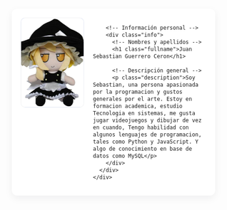 <!doctype html>
<html lang="es">
<head>
  <meta charset="utf-8" />
  <meta name="viewport" content="width=device-width, initial-scale=1" />
  <title>Perfil Personal</title>
  <style>
    :root{
      --bg: #f7f9fc;
      --card: #ffffff;
      --accent: #2563eb;
      --muted: #556078;
      --radius: 12px;
      font-family: Inter, system-ui, -apple-system, 'Segoe UI', Roboto, 'Helvetica Neue', Arial;
    }

    html,body{height:100%;margin:0;background:var(--bg);color:#0f172a}
    .wrap{
      max-width:900px;
      margin:48px auto;
      padding:24px;
    }

    .card{
      background:var(--card);
      border-radius:var(--radius);
      box-shadow:0 6px 18px rgba(15,23,42,0.06);
      padding:20px;
    }

    .profile{
      display:flex;
      gap:20px;
      align-items:flex-start;
    }

    /* left image box */
    .photo-box{
      width:200px;
      min-width:140px;
      height:200px;
      border-radius:10px;
      overflow:hidden;
      background:linear-gradient(180deg,#eef2ff,#fff);
      display:flex;
      align-items:center;
      justify-content:center;
      border:1px solid rgba(15,23,42,0.06);
    }

    .photo-box img{
      width:100%;
      height:100%;
      object-fit:cover;
      display:block;
    }

    /* right content */
    .info{
      flex:1;
      min-width:0;
    }

    .name{
      margin:0 0 6px 0;
      font-size:1.6rem;
      line-height:1.1;
    }
    .surname{
      margin:0 0 12px 0;
      font-size:1.05rem;
      color:var(--muted);
    }

    .description{
      margin-top:6px;
      color:#22314a;
      line-height:1.6;
      font-size:0.98rem;
    }

    /* small screens: stack */
    @media (max-width:640px){
      .profile{flex-direction:column;align-items:center;text-align:center}
      .info{text-align:center}
      .photo-box{width:180px;height:180px}
    }

    /* helper */
    .hint{font-size:0.85rem;color:var(--muted);margin-top:12px}
  </style>
</head>
<body>
  <div class="wrap">
    <div class="card">
      <!-- Contenedor principal: imagen a la izquierda, texto a la derecha -->
      <div class="profile">
        <!-- Recuadro para la imagen -->
        <div class="photo-box" aria-hidden="false">
          <!-- Sustituye "assets/mi-foto.jpg" por la ruta de tu imagen -->
          <img src="assets/mi-foto.png" alt="Foto de perfil">
        </div>

        <!-- Información personal -->
        <div class="info">
          <!-- Nombres y apellidos -->
          <h1 class="fullname">Juan Sebastian Guerrero Ceron</h1>

          <!-- Descripción general -->
          <p class="description">Soy Sebastian, una persona apasionada por la programacion y gustos generales por el arte. Estoy en formacion academica, estudio Tecnologia en sistemas, me gusta jugar videojuegos y dibujar de vez en cuando, Tengo habilidad con algunos lenguajes de programacion, tales como Python y JavaScript. Y algo de conocimiento en base de datos como MySQL</p>
        </div>
      </div>
    </div>
  </div>
</body>
</html>
